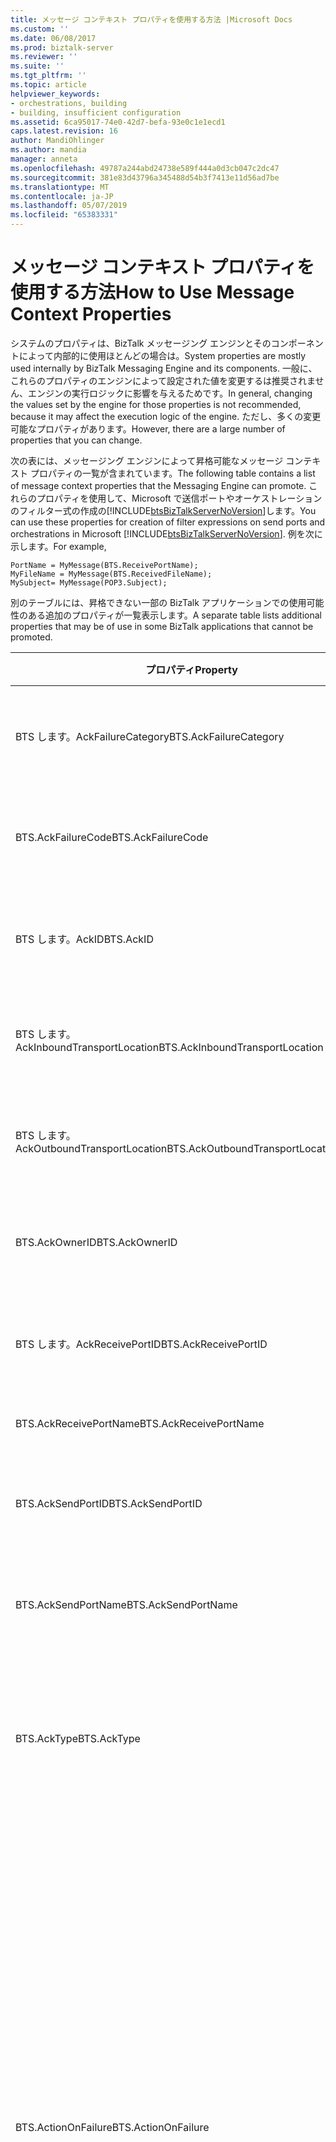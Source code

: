 ```yaml
---
title: メッセージ コンテキスト プロパティを使用する方法 |Microsoft Docs
ms.custom: ''
ms.date: 06/08/2017
ms.prod: biztalk-server
ms.reviewer: ''
ms.suite: ''
ms.tgt_pltfrm: ''
ms.topic: article
helpviewer_keywords:
- orchestrations, building
- building, insufficient configuration
ms.assetid: 6ca95017-74e0-42d7-befa-93e0c1e1ecd1
caps.latest.revision: 16
author: MandiOhlinger
ms.author: mandia
manager: anneta
ms.openlocfilehash: 49787a244abd24738e589f444a0d3cb047c2dc47
ms.sourcegitcommit: 381e83d43796a345488d54b3f7413e11d56ad7be
ms.translationtype: MT
ms.contentlocale: ja-JP
ms.lasthandoff: 05/07/2019
ms.locfileid: "65383331"
---
```

# <a name="how-to-use-message-context-properties"></a><span data-ttu-id="c4697-102">メッセージ コンテキスト プロパティを使用する方法</span><span class="sxs-lookup"><span data-stu-id="c4697-102">How to Use Message Context Properties</span></span>
<span data-ttu-id="c4697-103">システムのプロパティは、BizTalk メッセージング エンジンとそのコンポーネントによって内部的に使用ほとんどの場合は。</span><span class="sxs-lookup"><span data-stu-id="c4697-103">System properties are mostly used internally by BizTalk Messaging Engine and its components.</span></span> <span data-ttu-id="c4697-104">一般に、これらのプロパティのエンジンによって設定された値を変更するは推奨されません、エンジンの実行ロジックに影響を与えるためです。</span><span class="sxs-lookup"><span data-stu-id="c4697-104">In general, changing the values set by the engine for those properties is not recommended, because it may affect the execution logic of the engine.</span></span> <span data-ttu-id="c4697-105">ただし、多くの変更可能なプロパティがあります。</span><span class="sxs-lookup"><span data-stu-id="c4697-105">However, there are a large number of properties that you can change.</span></span>  
  
 <span data-ttu-id="c4697-106">次の表には、メッセージング エンジンによって昇格可能なメッセージ コンテキスト プロパティの一覧が含まれています。</span><span class="sxs-lookup"><span data-stu-id="c4697-106">The following table contains a list of message context properties that the Messaging Engine can promote.</span></span> <span data-ttu-id="c4697-107">これらのプロパティを使用して、Microsoft で送信ポートやオーケストレーションのフィルター式の作成の[!INCLUDE[btsBizTalkServerNoVersion](../includes/btsbiztalkservernoversion-md.md)]します。</span><span class="sxs-lookup"><span data-stu-id="c4697-107">You can use these properties for creation of filter expressions on send ports and orchestrations in Microsoft [!INCLUDE[btsBizTalkServerNoVersion](../includes/btsbiztalkservernoversion-md.md)].</span></span> <span data-ttu-id="c4697-108">例を次に示します。</span><span class="sxs-lookup"><span data-stu-id="c4697-108">For example,</span></span>  
  
```  
PortName = MyMessage(BTS.ReceivePortName);  
MyFileName = MyMessage(BTS.ReceivedFileName);  
MySubject= MyMessage(POP3.Subject);  
```  
  
 <span data-ttu-id="c4697-109">別のテーブルには、昇格できない一部の BizTalk アプリケーションでの使用可能性のある追加のプロパティが一覧表示します。</span><span class="sxs-lookup"><span data-stu-id="c4697-109">A separate table lists additional properties that may be of use in some BizTalk applications that cannot be promoted.</span></span>  
  
|<span data-ttu-id="c4697-110">プロパティ</span><span class="sxs-lookup"><span data-stu-id="c4697-110">Property</span></span>|<span data-ttu-id="c4697-111">昇格するタイミングと場所</span><span class="sxs-lookup"><span data-stu-id="c4697-111">When and where it is promoted</span></span>|<span data-ttu-id="c4697-112">型</span><span class="sxs-lookup"><span data-stu-id="c4697-112">Type</span></span>|<span data-ttu-id="c4697-113">説明</span><span class="sxs-lookup"><span data-stu-id="c4697-113">Description</span></span>|  
|--------------|-----------------------------------|----------|-----------------|  
|<span data-ttu-id="c4697-114">BTS します。AckFailureCategory</span><span class="sxs-lookup"><span data-stu-id="c4697-114">BTS.AckFailureCategory</span></span>|<span data-ttu-id="c4697-115">メッセージ ボックス データベースに受信確認メッセージを発行する前に、メッセージング エンジンによって昇格されます。</span><span class="sxs-lookup"><span data-stu-id="c4697-115">Promoted by the Messaging Engine before publishing an acknowledgement message into the MessageBox database.</span></span>|<span data-ttu-id="c4697-116">xs:int</span><span class="sxs-lookup"><span data-stu-id="c4697-116">xs:int</span></span>|<span data-ttu-id="c4697-117">識別、 **ErrorCategory**場所と、中断の理由を提供します。</span><span class="sxs-lookup"><span data-stu-id="c4697-117">Identifies the **ErrorCategory**, which gives the place and reason for the suspension.</span></span>|  
|<span data-ttu-id="c4697-118">BTS.AckFailureCode</span><span class="sxs-lookup"><span data-stu-id="c4697-118">BTS.AckFailureCode</span></span>|<span data-ttu-id="c4697-119">メッセージ ボックス データベースに受信確認メッセージを発行する前に、メッセージング エンジンによって昇格されます。</span><span class="sxs-lookup"><span data-stu-id="c4697-119">Promoted by the Messaging Engine before publishing an acknowledgement message into the MessageBox database.</span></span>|<span data-ttu-id="c4697-120">xs:string</span><span class="sxs-lookup"><span data-stu-id="c4697-120">xs:string</span></span>|<span data-ttu-id="c4697-121">識別、 **ErrorCode**場所と、中断の理由を提供します。</span><span class="sxs-lookup"><span data-stu-id="c4697-121">Identifies the **ErrorCode**, which gives the place and reason for the suspension.</span></span>|  
|<span data-ttu-id="c4697-122">BTS します。AckID</span><span class="sxs-lookup"><span data-stu-id="c4697-122">BTS.AckID</span></span>|<span data-ttu-id="c4697-123">メッセージ ボックス データベースに受信確認メッセージを発行する前に、メッセージング エンジンによって昇格されます。</span><span class="sxs-lookup"><span data-stu-id="c4697-123">Promoted by the Messaging Engine before publishing an acknowledgement message into the MessageBox database.</span></span>|<span data-ttu-id="c4697-124">xs:string</span><span class="sxs-lookup"><span data-stu-id="c4697-124">xs:string</span></span>|<span data-ttu-id="c4697-125">識別、 **MessageID**元のメッセージ。</span><span class="sxs-lookup"><span data-stu-id="c4697-125">Identifies the **MessageID** of the original message.</span></span>|  
|<span data-ttu-id="c4697-126">BTS します。AckInboundTransportLocation</span><span class="sxs-lookup"><span data-stu-id="c4697-126">BTS.AckInboundTransportLocation</span></span>|<span data-ttu-id="c4697-127">メッセージ ボックス データベースに受信確認メッセージを発行する前に、メッセージング エンジンによって昇格されます。</span><span class="sxs-lookup"><span data-stu-id="c4697-127">Promoted by the Messaging Engine before publishing an acknowledgement message into the MessageBox database.</span></span>|<span data-ttu-id="c4697-128">xs:string</span><span class="sxs-lookup"><span data-stu-id="c4697-128">xs:string</span></span>|<span data-ttu-id="c4697-129">識別、 **InboundTransportLocation**元のメッセージ。</span><span class="sxs-lookup"><span data-stu-id="c4697-129">Identifies the **InboundTransportLocation** from the original message.</span></span>|  
|<span data-ttu-id="c4697-130">BTS します。AckOutboundTransportLocation</span><span class="sxs-lookup"><span data-stu-id="c4697-130">BTS.AckOutboundTransportLocation</span></span>|<span data-ttu-id="c4697-131">メッセージ ボックス データベースに受信確認メッセージを発行する前に、メッセージング エンジンによって昇格されます。</span><span class="sxs-lookup"><span data-stu-id="c4697-131">Promoted by the Messaging Engine before publishing an acknowledgement message into the MessageBox database.</span></span>|<span data-ttu-id="c4697-132">xs:string</span><span class="sxs-lookup"><span data-stu-id="c4697-132">xs:string</span></span>|<span data-ttu-id="c4697-133">識別、 **OutboundTransportLocation**元のメッセージ。</span><span class="sxs-lookup"><span data-stu-id="c4697-133">Identifies the **OutboundTransportLocation** from the original message.</span></span>|  
|<span data-ttu-id="c4697-134">BTS.AckOwnerID</span><span class="sxs-lookup"><span data-stu-id="c4697-134">BTS.AckOwnerID</span></span>|<span data-ttu-id="c4697-135">メッセージ ボックス データベースに受信確認メッセージを発行する前に、メッセージング エンジンによって昇格されます。</span><span class="sxs-lookup"><span data-stu-id="c4697-135">Promoted by the Messaging Engine before publishing an acknowledgement message into the MessageBox database.</span></span>|<span data-ttu-id="c4697-136">xs:string</span><span class="sxs-lookup"><span data-stu-id="c4697-136">xs:string</span></span>|<span data-ttu-id="c4697-137">元のメッセージからインスタンス ID を識別します。</span><span class="sxs-lookup"><span data-stu-id="c4697-137">Identifies the instance ID from original message.</span></span>|  
|<span data-ttu-id="c4697-138">BTS します。AckReceivePortID</span><span class="sxs-lookup"><span data-stu-id="c4697-138">BTS.AckReceivePortID</span></span>|<span data-ttu-id="c4697-139">メッセージ ボックス データベースに受信確認メッセージを発行する前に、メッセージング エンジンによって昇格されます。</span><span class="sxs-lookup"><span data-stu-id="c4697-139">Promoted by the Messaging Engine before publishing an acknowledgement message into the MessageBox database.</span></span>|<span data-ttu-id="c4697-140">xs:string</span><span class="sxs-lookup"><span data-stu-id="c4697-140">xs:string</span></span>|<span data-ttu-id="c4697-141">識別、 **ReceivePortID**元のメッセージ。</span><span class="sxs-lookup"><span data-stu-id="c4697-141">Identifies the **ReceivePortID** from the original message.</span></span>|  
|<span data-ttu-id="c4697-142">BTS.AckReceivePortName</span><span class="sxs-lookup"><span data-stu-id="c4697-142">BTS.AckReceivePortName</span></span>|<span data-ttu-id="c4697-143">受信確認メッセージのメッセージング エンジンによって昇格されます。</span><span class="sxs-lookup"><span data-stu-id="c4697-143">Promoted by the Messaging Engine for the acknowledgement message.</span></span>|<span data-ttu-id="c4697-144">xs:string</span><span class="sxs-lookup"><span data-stu-id="c4697-144">xs:string</span></span>|<span data-ttu-id="c4697-145">識別、 **ReceivePortName**元のメッセージ。</span><span class="sxs-lookup"><span data-stu-id="c4697-145">Identifies the **ReceivePortName** from the original message.</span></span>|  
|<span data-ttu-id="c4697-146">BTS.AckSendPortID</span><span class="sxs-lookup"><span data-stu-id="c4697-146">BTS.AckSendPortID</span></span>|<span data-ttu-id="c4697-147">メッセージ ボックス データベースに受信確認メッセージを発行する前に、メッセージング エンジンによって昇格されます。</span><span class="sxs-lookup"><span data-stu-id="c4697-147">Promoted by the Messaging Engine before publishing an acknowledgement message into the MessageBox database.</span></span>|<span data-ttu-id="c4697-148">xs:string</span><span class="sxs-lookup"><span data-stu-id="c4697-148">xs:string</span></span>|<span data-ttu-id="c4697-149">識別、 **SendPortID**元のメッセージ。</span><span class="sxs-lookup"><span data-stu-id="c4697-149">Identifies the **SendPortID** from the original message.</span></span>|  
|<span data-ttu-id="c4697-150">BTS.AckSendPortName</span><span class="sxs-lookup"><span data-stu-id="c4697-150">BTS.AckSendPortName</span></span>|<span data-ttu-id="c4697-151">メッセージ ボックス データベースに受信確認メッセージを発行する前に、メッセージング エンジンによって昇格されます。</span><span class="sxs-lookup"><span data-stu-id="c4697-151">Promoted by the Messaging Engine before publishing an acknowledgement message into the MessageBox database.</span></span>|<span data-ttu-id="c4697-152">xs:string</span><span class="sxs-lookup"><span data-stu-id="c4697-152">xs:string</span></span>|<span data-ttu-id="c4697-153">識別、 **SendPortName**元のメッセージ。</span><span class="sxs-lookup"><span data-stu-id="c4697-153">Identifies the **SendPortName** from the original message.</span></span>|  
|<span data-ttu-id="c4697-154">BTS.AckType</span><span class="sxs-lookup"><span data-stu-id="c4697-154">BTS.AckType</span></span>|<span data-ttu-id="c4697-155">メッセージ ボックス データベースに受信確認メッセージを発行する前に、メッセージング エンジンによって昇格されます。</span><span class="sxs-lookup"><span data-stu-id="c4697-155">Promoted by the Messaging Engine before publishing an acknowledgement message into the MessageBox database.</span></span>|<span data-ttu-id="c4697-156">xs:string</span><span class="sxs-lookup"><span data-stu-id="c4697-156">xs:string</span></span>|<span data-ttu-id="c4697-157">オーケストレーションで受信確認と未受信を監視できます。</span><span class="sxs-lookup"><span data-stu-id="c4697-157">Allows monitoring of acknowledgements and non-acknowledgements by an orchestration.</span></span> <span data-ttu-id="c4697-158">値は、否定受信確認応答の受信確認と NACK の ACK になります。</span><span class="sxs-lookup"><span data-stu-id="c4697-158">The value will be ACK for an acknowledgment and NACK for a negative acknowledgment.</span></span>|  
|<span data-ttu-id="c4697-159">BTS.ActionOnFailure</span><span class="sxs-lookup"><span data-stu-id="c4697-159">BTS.ActionOnFailure</span></span>|<span data-ttu-id="c4697-160">このプロパティは、BizTalk にメッセージを送信する:submitmessage() API を呼び出す前に、アダプターによって設定できます。</span><span class="sxs-lookup"><span data-stu-id="c4697-160">This property can be set by an adapter prior to calling IBTTTransportBatch::SubmitMessage() API to submit the message to BizTalk.</span></span>|<span data-ttu-id="c4697-161">xs:int</span><span class="sxs-lookup"><span data-stu-id="c4697-161">xs:int</span></span>|<span data-ttu-id="c4697-162">受信パイプラインでエラーがあるときは、メッセージング エンジンの動作を制御します。</span><span class="sxs-lookup"><span data-stu-id="c4697-162">Controls the behavior of the messaging engine when there is a failure in the receive pipeline.</span></span> <span data-ttu-id="c4697-163">通常、メッセージング エンジンは失敗したメッセージを中断します。ただし、(HTTP) などの特定のアダプターは、エラーに報告、受信パイプラインが失敗にメッセージを保留するのではなくクライアント。</span><span class="sxs-lookup"><span data-stu-id="c4697-163">Typically the messaging engine suspends failed messages; however, certain adapters (like HTTP) would report the failure back to the client instead of suspending the message on a receive pipeline failure.</span></span><br /><br /> <span data-ttu-id="c4697-164">有効な値:</span><span class="sxs-lookup"><span data-stu-id="c4697-164">Valid values:</span></span><br /><br /> <span data-ttu-id="c4697-165">-既定値です。</span><span class="sxs-lookup"><span data-stu-id="c4697-165">-   Default.</span></span> <span data-ttu-id="c4697-166">プロパティが存在しない場合、メッセージング エンジンは自動的にメッセージの中断をしてください。</span><span class="sxs-lookup"><span data-stu-id="c4697-166">If the property does not exist, the messaging engine will automatically try to suspend the message.</span></span><br /><span data-ttu-id="c4697-167">-   0.</span><span class="sxs-lookup"><span data-stu-id="c4697-167">-   0.</span></span> <span data-ttu-id="c4697-168">メッセージング エンジンによって、エンジンを自動的に中断しないようにすることを示します。</span><span class="sxs-lookup"><span data-stu-id="c4697-168">Indicates that the messaging engine should not automatically suspend the engine.</span></span><br /><br /> <span data-ttu-id="c4697-169">その他の値は、将来使用するために予約されています。</span><span class="sxs-lookup"><span data-stu-id="c4697-169">Other values are reserved for future use.</span></span>|  
|<span data-ttu-id="c4697-170">BTS.CorrelationToken</span><span class="sxs-lookup"><span data-stu-id="c4697-170">BTS.CorrelationToken</span></span>|<span data-ttu-id="c4697-171">このプロパティが、メッセージ コンテキストに設定されている場合は、メッセージング エンジンによって昇格されます。</span><span class="sxs-lookup"><span data-stu-id="c4697-171">If this property is set on the message context, it is promoted by the Messaging Engine.</span></span> <span data-ttu-id="c4697-172">要求-応答アダプターまたはオーケストレーションがメッセージ ボックス データベースに要求メッセージを送信するとき、このプロパティはコンテキストに暗黙的に設定します。</span><span class="sxs-lookup"><span data-stu-id="c4697-172">This property is set on a context implicitly when request-response adapter or an orchestration submits a request message into the MessageBox database.</span></span>|<span data-ttu-id="c4697-173">xs:string</span><span class="sxs-lookup"><span data-stu-id="c4697-173">xs:string</span></span>|<span data-ttu-id="c4697-174">要求-応答ポートへの応答のルーティングを有効にします。</span><span class="sxs-lookup"><span data-stu-id="c4697-174">Enables routing of response to request-response ports.</span></span>|  
|<span data-ttu-id="c4697-175">BTS します。EpmRRCorrelationToken</span><span class="sxs-lookup"><span data-stu-id="c4697-175">BTS.EpmRRCorrelationToken</span></span>|<span data-ttu-id="c4697-176">要求-応答メッセージの実行時にメッセージング エンジンによって昇格されます。</span><span class="sxs-lookup"><span data-stu-id="c4697-176">Promoted by the Messaging Engine on request-response message execution.</span></span> <span data-ttu-id="c4697-177">メッセージがメッセージ ボックス データベースに送信される前に、プロパティは昇格されます。</span><span class="sxs-lookup"><span data-stu-id="c4697-177">The property is promoted before messages are submitted into the MessageBox database.</span></span>|<span data-ttu-id="c4697-178">xs:int</span><span class="sxs-lookup"><span data-stu-id="c4697-178">xs:int</span></span>|<span data-ttu-id="c4697-179">メッセージング エンジンによって内部的に使用します。</span><span class="sxs-lookup"><span data-stu-id="c4697-179">Used internally by the Messaging Engine.</span></span> <span data-ttu-id="c4697-180">サーバー名、プロセス ID、およびメッセージの応答ストリームを要求の一意の GUID を指定します。</span><span class="sxs-lookup"><span data-stu-id="c4697-180">Specifies the Server Name, Process ID and a unique GUID for a request response stream of messages.</span></span>|  
|<span data-ttu-id="c4697-181">BTS.InboundTransportLocation</span><span class="sxs-lookup"><span data-stu-id="c4697-181">BTS.InboundTransportLocation</span></span>|<span data-ttu-id="c4697-182">メッセージ ボックス データベースに公開する前に、受信アダプターからメッセージを受け取った後、メッセージング エンジンによって昇格されます。</span><span class="sxs-lookup"><span data-stu-id="c4697-182">Promoted by the Messaging Engine after receiving a message from a receive adapter and before publishing it into the MessageBox database.</span></span>|<span data-ttu-id="c4697-183">xs:string</span><span class="sxs-lookup"><span data-stu-id="c4697-183">xs:string</span></span>|<span data-ttu-id="c4697-184">メッセージをハンドラーで受信した場所 (URI) を指定します。</span><span class="sxs-lookup"><span data-stu-id="c4697-184">Specifies the location (URI) on which the message was received by the handler.</span></span>|  
|<span data-ttu-id="c4697-185">BTS します。InboundTransportType</span><span class="sxs-lookup"><span data-stu-id="c4697-185">BTS.InboundTransportType</span></span>|<span data-ttu-id="c4697-186">メッセージ ボックス データベースに公開する前に、受信アダプターからメッセージを受け取った後、メッセージング エンジンによって昇格されます。</span><span class="sxs-lookup"><span data-stu-id="c4697-186">Promoted by the Messaging Engine after receiving a message from a receive adapter and before publishing it into the MessageBox database.</span></span>|<span data-ttu-id="c4697-187">xs:string</span><span class="sxs-lookup"><span data-stu-id="c4697-187">xs:string</span></span>|<span data-ttu-id="c4697-188">このメッセージを受信し、サーバーに送信すると、アダプターの種類を指定します。ファイル、HTTP など。</span><span class="sxs-lookup"><span data-stu-id="c4697-188">Specifies the type of adapter that received this message and submitted it into the server: FILE, HTTP, etc.</span></span>|  
|<span data-ttu-id="c4697-189">BTS します。InterchangeSequenceNumber</span><span class="sxs-lookup"><span data-stu-id="c4697-189">BTS.InterchangeSequenceNumber</span></span>|<span data-ttu-id="c4697-190">メッセージ ボックス データベースに公開する前に、受信アダプターからメッセージを受け取った後にメッセージング エンジンによって昇格されます。</span><span class="sxs-lookup"><span data-stu-id="c4697-190">Pomoted by the Messaging Engine after receiving a message from the receive adapter and before publishing it into the MessageBox database.</span></span>|<span data-ttu-id="c4697-191">xs:int</span><span class="sxs-lookup"><span data-stu-id="c4697-191">xs:int</span></span>|<span data-ttu-id="c4697-192">インターチェンジのドキュメントのシーケンス番号を示します。</span><span class="sxs-lookup"><span data-stu-id="c4697-192">Indicates the sequence number of the document in the interchange.</span></span> <span data-ttu-id="c4697-193">ドキュメントが個別のドキュメントに逆アセンブルされるインターチェンジの一部でない場合、この値は 1 になります。</span><span class="sxs-lookup"><span data-stu-id="c4697-193">If the document is not part of an interchange that was disassembled into individual documents, then this value will be 1.</span></span> <span data-ttu-id="c4697-194">プロパティは、オーケストレーション、送信パイプラインで読み取ることができ、アダプターを送信します。</span><span class="sxs-lookup"><span data-stu-id="c4697-194">The property can be read in an orchestration, a send pipeline and send adapter.</span></span>|  
|<span data-ttu-id="c4697-195">BTS します。IsDynamicSend</span><span class="sxs-lookup"><span data-stu-id="c4697-195">BTS.IsDynamicSend</span></span>|<span data-ttu-id="c4697-196">このプロパティは、メッセージ コンテキストに設定できます。</span><span class="sxs-lookup"><span data-stu-id="c4697-196">This property can be set on the message context.</span></span> <span data-ttu-id="c4697-197">これは昇格されません、および送信操作にのみ適用されます。</span><span class="sxs-lookup"><span data-stu-id="c4697-197">It will not be promoted, and it is only applied to Send operations.</span></span>|<span data-ttu-id="c4697-198">xs:boolean</span><span class="sxs-lookup"><span data-stu-id="c4697-198">xs:boolean</span></span>|<span data-ttu-id="c4697-199">動的送信ポートでの送信操作が true の値は、メッセージング エンジンによってメッセージ コンテキストに書き込ま、れます。</span><span class="sxs-lookup"><span data-stu-id="c4697-199">It is written to the message context by the Messaging Engine with a value of true when the send operation is on a Dynamic Send Port.</span></span> <span data-ttu-id="c4697-200">送信パイプライン内でのプロパティを静的な送信ポートを動的に設定したい場合は、この値を true に設定する必要があります。</span><span class="sxs-lookup"><span data-stu-id="c4697-200">If you would like to dynamically set properties for static send ports in the send pipelines, you will need to set this value to true.</span></span>|  
|<span data-ttu-id="c4697-201">BTS します。MessageDestination</span><span class="sxs-lookup"><span data-stu-id="c4697-201">BTS.MessageDestination</span></span>|<span data-ttu-id="c4697-202">GetNext() からメッセージが返されるときに、このプロパティを受信パイプラインの逆アセンブラー パイプライン コンポーネントによって設定できます。</span><span class="sxs-lookup"><span data-stu-id="c4697-202">This property can be set in the receive pipeline by a disassembler pipeline component when it returns a message from GetNext().</span></span>|<span data-ttu-id="c4697-203">xs:string</span><span class="sxs-lookup"><span data-stu-id="c4697-203">xs:string</span></span>|<span data-ttu-id="c4697-204">主に処理をサポートする回復可能なインターチェンジ逆アセンブラー、このプロパティのコントロールでメッセージがメッセージ ボックスにパブリッシュされているかが保留キューに中断されているかどうかを使用します。</span><span class="sxs-lookup"><span data-stu-id="c4697-204">Used primarily to support Recoverable Interchange Processing in disassemblers, this property controls whether a message is published to the message box or is suspended into the suspend queue.</span></span> <span data-ttu-id="c4697-205">パイプラインはインターチェンジに無効なメッセージが発生し、メッセージを中断および処理を続行するとき場合、そのようにするには、MessageDestination = SuspendQueue をエンジンが逆アセンブラーで GetNext() を呼び出したときに、メッセージが返されます。</span><span class="sxs-lookup"><span data-stu-id="c4697-205">If a pipeline encounters a bad message in an interchange and wants to suspend the message and continue processing, it can do so by setting MessageDestination = SuspendQueue and return the message when the engine calls GetNext() on the disassembler.</span></span><br /><br /> <span data-ttu-id="c4697-206">有効な値:</span><span class="sxs-lookup"><span data-stu-id="c4697-206">Valid values:</span></span><br /><br /> <span data-ttu-id="c4697-207">-既定値です。</span><span class="sxs-lookup"><span data-stu-id="c4697-207">-   Default.</span></span> <span data-ttu-id="c4697-208">プロパティが存在しない場合、メッセージは有効と見なさし、メッセージ ボックスに公開します。</span><span class="sxs-lookup"><span data-stu-id="c4697-208">If the property does not exist, the message is assumed good and is published to the message box.</span></span><br /><span data-ttu-id="c4697-209">-   SuspendQueue.</span><span class="sxs-lookup"><span data-stu-id="c4697-209">-   SuspendQueue.</span></span> <span data-ttu-id="c4697-210">メッセージの中断をメッセージング エンジンに指示します。</span><span class="sxs-lookup"><span data-stu-id="c4697-210">Directs the messaging engine to suspend the message.</span></span> <span data-ttu-id="c4697-211">**注:** 保留メッセージは、パイプライン/マッピング メッセージと、アダプター (ワイヤ メッセージなど) によって送信されたメッセージではなくなります。</span><span class="sxs-lookup"><span data-stu-id="c4697-211">**Note:**  The suspended message will be the post-pipeline/mapping message and not the message submitted by the adapter (i.e. the wire message).</span></span>|  
|<span data-ttu-id="c4697-212">BTS.MessageType</span><span class="sxs-lookup"><span data-stu-id="c4697-212">BTS.MessageType</span></span>|<span data-ttu-id="c4697-213">メッセージ解析中に、逆アセンブラー パイプライン コンポーネントによって昇格されます。</span><span class="sxs-lookup"><span data-stu-id="c4697-213">Promoted by the disassembler pipeline components during message parsing.</span></span>|<span data-ttu-id="c4697-214">xs:string</span><span class="sxs-lookup"><span data-stu-id="c4697-214">xs:string</span></span>|<span data-ttu-id="c4697-215">メッセージの種類を指定します。</span><span class="sxs-lookup"><span data-stu-id="c4697-215">Specifies the type of the message.</span></span> <span data-ttu-id="c4697-216">メッセージの種類がドキュメント スキーマの名前空間とドキュメントのルート ノードの組み合わせとして定義されている: です http://<*MyNamespace*>#<*MyRoot*> 。</span><span class="sxs-lookup"><span data-stu-id="c4697-216">The message type is defined as a concatenation of document schema namespace and document root node: http://<*MyNamespace*>#<*MyRoot*>.</span></span>|  
|<span data-ttu-id="c4697-217">BTS.OutboundTransportLocation</span><span class="sxs-lookup"><span data-stu-id="c4697-217">BTS.OutboundTransportLocation</span></span>|<span data-ttu-id="c4697-218">このプロパティが、メッセージ コンテキストに設定されている場合は、メッセージング エンジンによって昇格されます。</span><span class="sxs-lookup"><span data-stu-id="c4697-218">If this property is set on the message context, it is promoted by the Messaging Engine.</span></span> <span data-ttu-id="c4697-219">オーケストレーション、送信ポートにメッセージを送信するときに、このプロパティはメッセージ コンテキストに暗黙的に設定します。</span><span class="sxs-lookup"><span data-stu-id="c4697-219">This property is set on a message context implicitly when an orchestration sends a message to a send port.</span></span> <span data-ttu-id="c4697-220">このプロパティも設定できます明示的にオーケストレーションまたはパイプライン。</span><span class="sxs-lookup"><span data-stu-id="c4697-220">This property can be also set explicitly in an orchestration or in a pipeline.</span></span>|<span data-ttu-id="c4697-221">xs:string</span><span class="sxs-lookup"><span data-stu-id="c4697-221">xs:string</span></span>|<span data-ttu-id="c4697-222">メッセージが送信された送信先 URI を指定します。</span><span class="sxs-lookup"><span data-stu-id="c4697-222">Specifies the destination location URI where the message is sent.</span></span> <span data-ttu-id="c4697-223">URI など含めることはアダプター プレフィックス **http://** です。</span><span class="sxs-lookup"><span data-stu-id="c4697-223">The URI may contain the adapter prefix, such as **http://**.</span></span> <span data-ttu-id="c4697-224">アダプター プレフィックスは、メッセージング エンジンで、メッセージを送信するときに使用するアダプターの種類を決定するのに使用されます。</span><span class="sxs-lookup"><span data-stu-id="c4697-224">The adapter prefix is used by the Messaging Engine to determine the type of adapter to use when sending the message.</span></span> <span data-ttu-id="c4697-225">場合は、両方のアダプター プレフィックスと**BTS します。OutboundTransportType**プロパティが設定、アダプターの種類から**BTS します。OutboundTransportType**常に、プレフィックス、アダプターの種類よりも優先されます。</span><span class="sxs-lookup"><span data-stu-id="c4697-225">If both the adapter prefix and the **BTS.OutboundTransportType** property are set, the adapter type from **BTS.OutboundTransportType** always takes precedence over the adapter type determined from the prefix.</span></span><br /><br /> <span data-ttu-id="c4697-226">有効な値:</span><span class="sxs-lookup"><span data-stu-id="c4697-226">Valid values:</span></span><br /><br /> <span data-ttu-id="c4697-227">BizTalk メッセージ キュー:**DIRECT =**、**プライベート =**、および**パブリック =**</span><span class="sxs-lookup"><span data-stu-id="c4697-227">BizTalk Message Queuing: **DIRECT=**, **PRIVATE=**, and **PUBLIC=**</span></span><br /><br /> <span data-ttu-id="c4697-228">FILE: **file://**</span><span class="sxs-lookup"><span data-stu-id="c4697-228">FILE: **file://**</span></span><br /><br /> <span data-ttu-id="c4697-229">FTP:**FTP://**</span><span class="sxs-lookup"><span data-stu-id="c4697-229">FTP: **FTP://**</span></span><br /><br /> <span data-ttu-id="c4697-230">HTTP: **http://** と**https://**</span><span class="sxs-lookup"><span data-stu-id="c4697-230">HTTP: **http://** and **https://**</span></span><br /><br /> <span data-ttu-id="c4697-231">SMTP: **mailto:**</span><span class="sxs-lookup"><span data-stu-id="c4697-231">SMTP: **mailto:**</span></span><br /><br /> <span data-ttu-id="c4697-232">SOAP:**SOAP://**</span><span class="sxs-lookup"><span data-stu-id="c4697-232">SOAP: **SOAP://**</span></span><br /><br /> <span data-ttu-id="c4697-233">SQL:**SQL://**</span><span class="sxs-lookup"><span data-stu-id="c4697-233">SQL: **SQL://**</span></span>|  
|<span data-ttu-id="c4697-234">BTS します。OutboundTransportType</span><span class="sxs-lookup"><span data-stu-id="c4697-234">BTS.OutboundTransportType</span></span>|<span data-ttu-id="c4697-235">このプロパティが、メッセージ コンテキストに設定されている場合は、メッセージング エンジンによって昇格されます。</span><span class="sxs-lookup"><span data-stu-id="c4697-235">If this property is set on the message context, it is promoted by the Messaging Engine.</span></span> <span data-ttu-id="c4697-236">オーケストレーション、送信ポートにメッセージを送信するときに、このプロパティはコンテキストで暗黙的に設定します。</span><span class="sxs-lookup"><span data-stu-id="c4697-236">This property is set on a context implicitly when an orchestration sends a message to a send port.</span></span> <span data-ttu-id="c4697-237">このプロパティも設定できます明示的にオーケストレーションまたはパイプライン。</span><span class="sxs-lookup"><span data-stu-id="c4697-237">This property can also be set explicitly in an orchestration or in a pipeline.</span></span>|<span data-ttu-id="c4697-238">xs:string</span><span class="sxs-lookup"><span data-stu-id="c4697-238">xs:string</span></span>|<span data-ttu-id="c4697-239">メッセージを送信するために使用するアダプターの種類を指定します。</span><span class="sxs-lookup"><span data-stu-id="c4697-239">Specifies the type of adapter used to send the message.</span></span> <span data-ttu-id="c4697-240">使用可能なアダプターの種類は**ファイル**、 **FTP**、 **HTTP**、 **SMTP**、 **SOAP**、および**SQL**します。</span><span class="sxs-lookup"><span data-stu-id="c4697-240">The available adapter types are **FILE**, **FTP**, **HTTP**, **SMTP**, **SOAP**, and **SQL**.</span></span><br /><br /> <span data-ttu-id="c4697-241">このプロパティに設定されている値と、アドレス指定されるアダプター プレフィックスは区別されません。</span><span class="sxs-lookup"><span data-stu-id="c4697-241">The values set on this property as well as adapter prefixes specified in the address are not case-sensitive.</span></span>|  
|<span data-ttu-id="c4697-242">BTS.PropertiesToUpdate</span><span class="sxs-lookup"><span data-stu-id="c4697-242">BTS.PropertiesToUpdate</span></span>|<span data-ttu-id="c4697-243">アダプターのセットがこのプロパティを保持する必要があるときに、失敗したプロパティ値の一部メッセージを再送信または中断します。</span><span class="sxs-lookup"><span data-stu-id="c4697-243">An adapter sets this property when it needs to preserve some of the property values on a failed message that is being resubmitted or suspended.</span></span><br /><br /> <span data-ttu-id="c4697-244">つまり、メッセージが再送信または再開、ときに、必要がある、指定したプロパティのコンテキストで設定します。</span><span class="sxs-lookup"><span data-stu-id="c4697-244">This means that when the message gets resubmitted or resumed, it will have the specified properties set on the context.</span></span>|<span data-ttu-id="c4697-245">xs:string</span><span class="sxs-lookup"><span data-stu-id="c4697-245">xs:string</span></span>|<span data-ttu-id="c4697-246">プロパティ名、名前空間と値を表す要素を持つ XML 文字列が含まれています。</span><span class="sxs-lookup"><span data-stu-id="c4697-246">Contains an XML string with elements that represent property names, namespaces and values.</span></span>|  
|<span data-ttu-id="c4697-247">BTS します。ReceivePortID</span><span class="sxs-lookup"><span data-stu-id="c4697-247">BTS.ReceivePortID</span></span>|<span data-ttu-id="c4697-248">メッセージ ボックス データベースに公開する前に、受信アダプターからメッセージを受け取った後、メッセージング エンジンによって昇格されます。</span><span class="sxs-lookup"><span data-stu-id="c4697-248">Promoted by the Messaging Engine after receiving a message from a receive adapter and before publishing it into the MessageBox database.</span></span>|<span data-ttu-id="c4697-249">xs:int</span><span class="sxs-lookup"><span data-stu-id="c4697-249">xs:int</span></span>|<span data-ttu-id="c4697-250">メッセージを受信した受信ポートを識別します。</span><span class="sxs-lookup"><span data-stu-id="c4697-250">Identifies the receive port on which the message was received.</span></span>|  
|<span data-ttu-id="c4697-251">BTS.ReceivePortName</span><span class="sxs-lookup"><span data-stu-id="c4697-251">BTS.ReceivePortName</span></span>|<span data-ttu-id="c4697-252">メッセージ ボックス データベースに公開する前に、受信アダプターからメッセージを受け取った後、メッセージング エンジンによって昇格されます。</span><span class="sxs-lookup"><span data-stu-id="c4697-252">Promoted by the Messaging Engine after receiving a message from a receive adapter and before publishing it into the MessageBox database.</span></span>|<span data-ttu-id="c4697-253">xs:string</span><span class="sxs-lookup"><span data-stu-id="c4697-253">xs:string</span></span>|<span data-ttu-id="c4697-254">メッセージを受信した受信ポートのわかりやすい名前。</span><span class="sxs-lookup"><span data-stu-id="c4697-254">User-friendly name of the receive port on which the message was received.</span></span>|  
|<span data-ttu-id="c4697-255">BTS.RouteDirectToTP</span><span class="sxs-lookup"><span data-stu-id="c4697-255">BTS.RouteDirectToTP</span></span>|<span data-ttu-id="c4697-256">ループ バックまたは要求-応答の実行のメッセージをメッセージング エンジンによって昇格されます。</span><span class="sxs-lookup"><span data-stu-id="c4697-256">Promoted by the Messaging Engine on messages for loop back or request-response execution.</span></span> <span data-ttu-id="c4697-257">メッセージがメッセージ ボックス データベースに送信される前に、プロパティは昇格されます。</span><span class="sxs-lookup"><span data-stu-id="c4697-257">The property is promoted before messages are submitted into the MessageBox database.</span></span>|<span data-ttu-id="c4697-258">xs:boolean</span><span class="sxs-lookup"><span data-stu-id="c4697-258">xs:boolean</span></span>|<span data-ttu-id="c4697-259">ループの前後の要求-応答のシナリオを有効にする、メッセージング エンジンによって内部的に使用します。</span><span class="sxs-lookup"><span data-stu-id="c4697-259">Used internally by the Messaging Engine to enable loop back and request-response scenarios.</span></span>|  
|<span data-ttu-id="c4697-260">BTS します。SPGroupID</span><span class="sxs-lookup"><span data-stu-id="c4697-260">BTS.SPGroupID</span></span>|<span data-ttu-id="c4697-261">メッセージがオーケストレーションから送信ポートに送信されるときに、メッセージング エンジンによって昇格されます。</span><span class="sxs-lookup"><span data-stu-id="c4697-261">Promoted by the Messaging Engine when the message is sent to a send port from orchestration.</span></span>|<span data-ttu-id="c4697-262">xs:string</span><span class="sxs-lookup"><span data-stu-id="c4697-262">xs:string</span></span>|<span data-ttu-id="c4697-263">送信ポート グループの ID を指定します。</span><span class="sxs-lookup"><span data-stu-id="c4697-263">Specifies the ID of the send port group.</span></span>|  
|<span data-ttu-id="c4697-264">BTS します。SPID</span><span class="sxs-lookup"><span data-stu-id="c4697-264">BTS.SPID</span></span>|<span data-ttu-id="c4697-265">オーケストレーションから送信ポートに送信されたメッセージは、メッセージング エンジンによって昇格されます。</span><span class="sxs-lookup"><span data-stu-id="c4697-265">Promoted by the Messaging Engine when a message is sent to a send port from orchestration.</span></span>|<span data-ttu-id="c4697-266">xs:string</span><span class="sxs-lookup"><span data-stu-id="c4697-266">xs:string</span></span>|<span data-ttu-id="c4697-267">送信ポートの ID を指定します。</span><span class="sxs-lookup"><span data-stu-id="c4697-267">Specifies the ID of the send port.</span></span>|  
|<span data-ttu-id="c4697-268">BTS します。SPName</span><span class="sxs-lookup"><span data-stu-id="c4697-268">BTS.SPName</span></span>|<span data-ttu-id="c4697-269">送信ポートの送信請求-応答から応答メッセージを公開する場合は、メッセージング エンジンによって昇格されます。</span><span class="sxs-lookup"><span data-stu-id="c4697-269">Promoted by the Messaging Engine when publishing a response message from a Solicit-Response send port.</span></span>|<span data-ttu-id="c4697-270">xs:string</span><span class="sxs-lookup"><span data-stu-id="c4697-270">xs:string</span></span>|<span data-ttu-id="c4697-271">送信請求-応答の送信ポートから応答メッセージをサブスクライブするために使用されます。</span><span class="sxs-lookup"><span data-stu-id="c4697-271">Used for subscribing to the response messages from a Solicit-Response send port.</span></span> <span data-ttu-id="c4697-272">値は、送信ポートの名前です。</span><span class="sxs-lookup"><span data-stu-id="c4697-272">The value is the name of the send port.</span></span>|  
|<span data-ttu-id="c4697-273">BTS します。SPTransportBackupID</span><span class="sxs-lookup"><span data-stu-id="c4697-273">BTS.SPTransportBackupID</span></span>|<span data-ttu-id="c4697-274">オーケストレーションから送信ポートに送信されたメッセージは、メッセージング エンジンによって昇格されます。</span><span class="sxs-lookup"><span data-stu-id="c4697-274">Promoted by the Messaging Engine when a message is sent to a send port from an orchestration.</span></span>|<span data-ttu-id="c4697-275">xs:string</span><span class="sxs-lookup"><span data-stu-id="c4697-275">xs:string</span></span>|<span data-ttu-id="c4697-276">送信ポートでは、バックアップのアダプターの ID を指定します。</span><span class="sxs-lookup"><span data-stu-id="c4697-276">Specifies the ID of the backup adapter in the send port.</span></span>|  
|<span data-ttu-id="c4697-277">BTS します。SPTransportID</span><span class="sxs-lookup"><span data-stu-id="c4697-277">BTS.SPTransportID</span></span>|<span data-ttu-id="c4697-278">オーケストレーションから送信ポートに送信されたメッセージは、メッセージング エンジンによって昇格されます。</span><span class="sxs-lookup"><span data-stu-id="c4697-278">Promoted by the Messaging Engine when a message is sent to a send port from an orchestration.</span></span>|<span data-ttu-id="c4697-279">xs:string</span><span class="sxs-lookup"><span data-stu-id="c4697-279">xs:string</span></span>|<span data-ttu-id="c4697-280">送信ポートのプライマリ アダプターの ID を指定します。</span><span class="sxs-lookup"><span data-stu-id="c4697-280">Specifies the ID of the primary adapter in the send port.</span></span>|  
|<span data-ttu-id="c4697-281">BTS します。SuspendAsNonResumable</span><span class="sxs-lookup"><span data-stu-id="c4697-281">BTS.SuspendAsNonResumable</span></span>|<span data-ttu-id="c4697-282">このプロパティは、SubmitMessage() を呼び出す前に、または送信ポートにメッセージを送信する前にオーケストレーションで、アダプターによって設定できます。</span><span class="sxs-lookup"><span data-stu-id="c4697-282">This property can be set by an adapter before calling SubmitMessage() or in an orchestration before sending a message to a send port.</span></span> <span data-ttu-id="c4697-283">**注:** SubmitRequestMessage() はこのプロパティは無視されます。双方向のメッセージは常に再開不可として中断されます。</span><span class="sxs-lookup"><span data-stu-id="c4697-283">**Note:**  SubmitRequestMessage() will ignore this property; two-way messages are always suspended as non-resumable.</span></span>|<span data-ttu-id="c4697-284">xs:boolean</span><span class="sxs-lookup"><span data-stu-id="c4697-284">xs:boolean</span></span>|<span data-ttu-id="c4697-285">メッセージ エンジンがメッセージの失敗時に再開不可としてメッセージを中断するかどうかを制御します。</span><span class="sxs-lookup"><span data-stu-id="c4697-285">Controls whether the Message Engine should suspend a message as non-resumable on message failure.</span></span> <span data-ttu-id="c4697-286">通常メッセージは再開可能として中断されますが、これが適切でない--、たとえば、順次配送のメッセージを再開送信または受信ポートの場合などに壊れるメッセージの順序があります。</span><span class="sxs-lookup"><span data-stu-id="c4697-286">Typically messages are suspended as resumable but there are cases when this is inappropriate -- for example, resuming a message for an ordered send or receive port would break message order.</span></span><br /><br /> <span data-ttu-id="c4697-287">有効な値:</span><span class="sxs-lookup"><span data-stu-id="c4697-287">Valid values:</span></span><br /><br /> <span data-ttu-id="c4697-288">場合は false。</span><span class="sxs-lookup"><span data-stu-id="c4697-288">-   False.</span></span> <span data-ttu-id="c4697-289">メッセージは再開可能として中断されます (これは、既定値です)。</span><span class="sxs-lookup"><span data-stu-id="c4697-289">Message is suspended as resumable (this is the default).</span></span><br /><span data-ttu-id="c4697-290">場合は true。</span><span class="sxs-lookup"><span data-stu-id="c4697-290">-   True.</span></span> <span data-ttu-id="c4697-291">メッセージは再開不可として中断されます。</span><span class="sxs-lookup"><span data-stu-id="c4697-291">Message is suspended as non-resumable.</span></span>|  
|<span data-ttu-id="c4697-292">BTS します。SuspendMessageOnRoutingFailure</span><span class="sxs-lookup"><span data-stu-id="c4697-292">BTS.SuspendMessageOnRoutingFailure</span></span>|<span data-ttu-id="c4697-293">メッセージ ボックス データベースに公開する前に、受信アダプターからメッセージを受け取った後、メッセージング エンジンによって昇格されます。</span><span class="sxs-lookup"><span data-stu-id="c4697-293">Promoted by the Messaging Engine after receiving a message from a receive adapter and before publishing it into the MessageBox database.</span></span>|<span data-ttu-id="c4697-294">xs:boolean</span><span class="sxs-lookup"><span data-stu-id="c4697-294">xs:boolean</span></span>|<span data-ttu-id="c4697-295">受信メッセージのルーティングの障害が発生したときの動作を指定します。</span><span class="sxs-lookup"><span data-stu-id="c4697-295">Specifies behavior when a routing failure occurs with an incoming message.</span></span><br /><br /> <span data-ttu-id="c4697-296">有効な値:</span><span class="sxs-lookup"><span data-stu-id="c4697-296">Valid values:</span></span><br /><br /> <span data-ttu-id="c4697-297">-Default/False。</span><span class="sxs-lookup"><span data-stu-id="c4697-297">-   Default / False.</span></span> <span data-ttu-id="c4697-298">プロパティが存在しないか、False に設定されている場合、エンジンは、ルーティングの障害が発生した場合、アダプターのエラーを通知します。</span><span class="sxs-lookup"><span data-stu-id="c4697-298">If the property does not exist or is set to False, the engine notifies the adapter of the error when a routing failure occurs.</span></span><br /><span data-ttu-id="c4697-299">場合は true。</span><span class="sxs-lookup"><span data-stu-id="c4697-299">-   True.</span></span> <span data-ttu-id="c4697-300">ルーティングの障害が発生した場合、ルーティング エンジンは、メッセージを自動的に中断されます。</span><span class="sxs-lookup"><span data-stu-id="c4697-300">The routing engine will suspend the message automatically when a routing failure occurs.</span></span> <span data-ttu-id="c4697-301">**注:** 保留メッセージは、パイプライン/マッピング メッセージと、アダプター (ワイヤ メッセージなど) によって送信されたメッセージではなくなります。</span><span class="sxs-lookup"><span data-stu-id="c4697-301">**Note:**  The suspended message will be the post-pipeline/mapping message and not the message submitted by the adapter (i.e. the wire message).</span></span>|  
  
 <span data-ttu-id="c4697-302">この名前空間の一部の BizTalk アプリケーションに役立つ情報を提供するその他のプロパティを数多くあります。</span><span class="sxs-lookup"><span data-stu-id="c4697-302">There are a number of other properties in this namespace that carry information that may be useful for some BizTalk applications.</span></span>  
  
|<span data-ttu-id="c4697-303">プロパティ</span><span class="sxs-lookup"><span data-stu-id="c4697-303">Property</span></span>|<span data-ttu-id="c4697-304">昇格するタイミングと場所</span><span class="sxs-lookup"><span data-stu-id="c4697-304">When and where it is promoted</span></span>|<span data-ttu-id="c4697-305">型</span><span class="sxs-lookup"><span data-stu-id="c4697-305">Type</span></span>|<span data-ttu-id="c4697-306">説明</span><span class="sxs-lookup"><span data-stu-id="c4697-306">Description</span></span>|  
|--------------|-----------------------------------|----------|-----------------|  
|<span data-ttu-id="c4697-307">BTS します。AckDescription</span><span class="sxs-lookup"><span data-stu-id="c4697-307">BTS.AckDescription</span></span>|<span data-ttu-id="c4697-308">メッセージ ボックス データベースに受信確認メッセージを発行する前に、メッセージング エンジンによって設定します。</span><span class="sxs-lookup"><span data-stu-id="c4697-308">Set by the Messaging Engine before publishing an acknowledgement message into the MessageBox database.</span></span>|<span data-ttu-id="c4697-309">xs:string</span><span class="sxs-lookup"><span data-stu-id="c4697-309">xs:string</span></span>|<span data-ttu-id="c4697-310">識別、 **ErrorDescription**場所と、中断の理由を提供します。</span><span class="sxs-lookup"><span data-stu-id="c4697-310">Identifies the **ErrorDescription**, which gives the place and reason for the suspension.</span></span>|  
|<span data-ttu-id="c4697-311">BTS します。EncryptionCert</span><span class="sxs-lookup"><span data-stu-id="c4697-311">BTS.EncryptionCert</span></span>|<span data-ttu-id="c4697-312">昇格できません。</span><span class="sxs-lookup"><span data-stu-id="c4697-312">Not promotable.</span></span>|<span data-ttu-id="c4697-313">xs:int</span><span class="sxs-lookup"><span data-stu-id="c4697-313">xs:int</span></span>|<span data-ttu-id="c4697-314">暗号化証明書に対応する拇印を識別します。</span><span class="sxs-lookup"><span data-stu-id="c4697-314">Identifies the thumbprint corresponding to the encryption certificate.</span></span> <span data-ttu-id="c4697-315">オーケストレーションまたはカスタム パイプライン コンポーネントの署名および暗号化されたメッセージが表示される要求-応答ポートで応答の暗号化を実行するためのパイプラインで MIME/SMIME エンコーダー パイプライン コンポーネントの前に配置では、このプロパティを設定します。</span><span class="sxs-lookup"><span data-stu-id="c4697-315">Set this property in an orchestration or custom pipeline component placed before the MIME/SMIME Encoder pipeline component in a pipeline to perform response encryption on a request-response port that is receiving a signed and encrypted message.</span></span>|  
|<span data-ttu-id="c4697-316">BTS.InterchangeID</span><span class="sxs-lookup"><span data-stu-id="c4697-316">BTS.InterchangeID</span></span>|<span data-ttu-id="c4697-317">サーバーに到着する各メッセージのメッセージング エンジンによって設定します。</span><span class="sxs-lookup"><span data-stu-id="c4697-317">Set by the Messaging Engine for each message that arrives on the server.</span></span>|<span data-ttu-id="c4697-318">xs:string</span><span class="sxs-lookup"><span data-stu-id="c4697-318">xs:string</span></span>|<span data-ttu-id="c4697-319">同じインターチェンジ メッセージの原因となったドキュメントをグループ化に使用される一意の ID を定義します。</span><span class="sxs-lookup"><span data-stu-id="c4697-319">Defines the unique ID that is used to group the documents that resulted from the same interchange message.</span></span>|  
|<span data-ttu-id="c4697-320">BTS します。Loopback</span><span class="sxs-lookup"><span data-stu-id="c4697-320">BTS.Loopback</span></span>|<span data-ttu-id="c4697-321">ループバック実行の要求メッセージを送信するときに、アダプターによって設定します。</span><span class="sxs-lookup"><span data-stu-id="c4697-321">Set by an adapter when submitting the request message for loop back execution.</span></span>|<span data-ttu-id="c4697-322">xs:boolean</span><span class="sxs-lookup"><span data-stu-id="c4697-322">xs:boolean</span></span>|<span data-ttu-id="c4697-323">ループバック実行のためにサーバーにメッセージを送信する必要があるかどうかを定義します。</span><span class="sxs-lookup"><span data-stu-id="c4697-323">Defines whether the message should be submitted into the server for a loop back execution.</span></span> <span data-ttu-id="c4697-324">ループ内でのバックアップの実行、要求メッセージは、応答として受信アダプターに直接ルーティングされる場合、メッセージ ボックス データベースに公開されます。</span><span class="sxs-lookup"><span data-stu-id="c4697-324">In loop back execution, the request message is published into the MessageBox database where it is routed directly to the receive adapter as a response.</span></span>|  
|<span data-ttu-id="c4697-325">BTS します。SignatureCertificate</span><span class="sxs-lookup"><span data-stu-id="c4697-325">BTS.SignatureCertificate</span></span>|<span data-ttu-id="c4697-326">サーバーにメッセージを送信するときに、一部のアダプターによって設定します。</span><span class="sxs-lookup"><span data-stu-id="c4697-326">Set by some adapters when submitting a message into the server.</span></span> <span data-ttu-id="c4697-327">このプロパティは、パーティの解決パイプライン コンポーネントによって使用されます。</span><span class="sxs-lookup"><span data-stu-id="c4697-327">This property is used by the Party Resolution pipeline component.</span></span>|<span data-ttu-id="c4697-328">xs:string</span><span class="sxs-lookup"><span data-stu-id="c4697-328">xs:string</span></span>|<span data-ttu-id="c4697-329">BizTalk Server で受信メッセージの署名に使用された署名証明書の拇印を特定します。</span><span class="sxs-lookup"><span data-stu-id="c4697-329">Identifies the thumbprint of the signing certificate that was used to sign the message received by BizTalk Server.</span></span>|  
|<span data-ttu-id="c4697-330">BTS します。SourcePartyID</span><span class="sxs-lookup"><span data-stu-id="c4697-330">BTS.SourcePartyID</span></span>|<span data-ttu-id="c4697-331">パーティが受信メッセージを特定した後、パーティの解決パイプライン コンポーネントによって設定します。</span><span class="sxs-lookup"><span data-stu-id="c4697-331">Set by the Party Resolution pipeline component after the party has been identified for the incoming message.</span></span>|<span data-ttu-id="c4697-332">xs:string</span><span class="sxs-lookup"><span data-stu-id="c4697-332">xs:string</span></span>|<span data-ttu-id="c4697-333">BizTalk パーティの ID。</span><span class="sxs-lookup"><span data-stu-id="c4697-333">The ID of the BizTalk party.</span></span>|  
|<span data-ttu-id="c4697-334">BTS します。SSOTicket</span><span class="sxs-lookup"><span data-stu-id="c4697-334">BTS.SSOTicket</span></span>|<span data-ttu-id="c4697-335">受信アダプターは、このプロパティをサポートする場合は、サーバーにメッセージを発行するときに設定されます。</span><span class="sxs-lookup"><span data-stu-id="c4697-335">If the receive adapter supports this property, it is set when publishing the message to a server.</span></span>|<span data-ttu-id="c4697-336">xs:string</span><span class="sxs-lookup"><span data-stu-id="c4697-336">xs:string</span></span>|<span data-ttu-id="c4697-337">チケットには、暗号化されたドメインとチケットの有効期限と同様に、現在のユーザーのユーザー名が含まれています。</span><span class="sxs-lookup"><span data-stu-id="c4697-337">A ticket contains the encrypted domain and username of the current user, as well as the ticket expiration time.</span></span> <span data-ttu-id="c4697-338">チケットは、送信先エンドポイントを認証するときに、ユーザーの資格情報を取得する SSO 対応のアダプターによって使用されます。</span><span class="sxs-lookup"><span data-stu-id="c4697-338">The ticket is used by SSO enabled adapters to get the credentials for the user when authenticating with destination endpoints.</span></span>|  
|<span data-ttu-id="c4697-339">BTS します。WindowsUser</span><span class="sxs-lookup"><span data-stu-id="c4697-339">BTS.WindowsUser</span></span>|<span data-ttu-id="c4697-340">サーバーにメッセージを送信するときに、一部のアダプターによって設定します。</span><span class="sxs-lookup"><span data-stu-id="c4697-340">Set by some adapters when submitting a message into the server.</span></span> <span data-ttu-id="c4697-341">このプロパティは、パーティの解決パイプライン コンポーネントによって使用されます。</span><span class="sxs-lookup"><span data-stu-id="c4697-341">This property is used by the Party Resolution pipeline component.</span></span>|<span data-ttu-id="c4697-342">xs:string</span><span class="sxs-lookup"><span data-stu-id="c4697-342">xs:string</span></span>|<span data-ttu-id="c4697-343">サーバーにメッセージを送信する代わりのユーザーのアカウントを指定します。</span><span class="sxs-lookup"><span data-stu-id="c4697-343">Specifies the account of a user on behalf of which the message is submitted into the server.</span></span>|  
  
 <span data-ttu-id="c4697-344">プロパティとパイプライン コンポーネントとアダプターに関連付けられているプロパティ スキーマの詳細については、次を参照してください。</span><span class="sxs-lookup"><span data-stu-id="c4697-344">For additional information about properties and property schemas associated with pipeline components and adapters, see the following:</span></span>  
  
-   [<span data-ttu-id="c4697-345">ファイル アダプター プロパティ スキーマおよびプロパティ</span><span class="sxs-lookup"><span data-stu-id="c4697-345">File adapter property schema and properties</span></span>](../core/file-adapter-property-schema-and-properties.md)
  
-   [<span data-ttu-id="c4697-346">FTP アダプター プロパティ スキーマおよびプロパティ</span><span class="sxs-lookup"><span data-stu-id="c4697-346">FTP Adapter Property Schema and Properties</span></span>](../core/ftp-adapter-property-schema-and-properties.md)  
  
-   [<span data-ttu-id="c4697-347">HTTP アダプター プロパティ スキーマおよびプロパティ</span><span class="sxs-lookup"><span data-stu-id="c4697-347">HTTP Adapter Property Schema and Properties</span></span>](../core/http-adapter-property-schema-and-properties.md)  
  
-   [<span data-ttu-id="c4697-348">MSMQ アダプター プロパティ スキーマおよびプロパティ</span><span class="sxs-lookup"><span data-stu-id="c4697-348">MSMQ Adapter Property Schema and Properties</span></span>](../core/msmq-adapter-property-schema-and-properties.md)  
  
-   [<span data-ttu-id="c4697-349">SMTP アダプター プロパティ スキーマおよびプロパティ</span><span class="sxs-lookup"><span data-stu-id="c4697-349">SMTP Adapter Property Schema and Properties</span></span>](../core/smtp-adapter-property-schema-and-properties.md)  
  
-   [<span data-ttu-id="c4697-350">SOAP アダプター プロパティ スキーマおよびプロパティ</span><span class="sxs-lookup"><span data-stu-id="c4697-350">SOAP Adapter Property Schema and Properties</span></span>](../core/soap-adapter-property-schema-and-properties.md)  
  
-   [<span data-ttu-id="c4697-351">BizTalk Framework スキーマおよびプロパティ</span><span class="sxs-lookup"><span data-stu-id="c4697-351">BizTalk Framework Schema and Properties</span></span>](../core/biztalk-framework-schema-and-properties.md)  
  
-   [<span data-ttu-id="c4697-352">MQSeries アダプター プロパティ</span><span class="sxs-lookup"><span data-stu-id="c4697-352">MQSeries Adapter Properties</span></span>](../core/mqseries-adapter-properties.md)  
  
-   [<span data-ttu-id="c4697-353">POP3 アダプター プロパティ スキーマおよびプロパティ</span><span class="sxs-lookup"><span data-stu-id="c4697-353">POP3 Adapter Property Schema and Properties</span></span>](../core/pop3-adapter-property-schema-and-properties.md)  
  
-   [<span data-ttu-id="c4697-354">Windows SharePoint Services アダプターのプロパティに関するリファレンス</span><span class="sxs-lookup"><span data-stu-id="c4697-354">Windows SharePoint Services Adapter Properties Reference</span></span>](../core/windows-sharepoint-services-adapter-properties-reference.md)  
  
-   [<span data-ttu-id="c4697-355">MIME/SMIME プロパティ スキーマおよびプロパティ</span><span class="sxs-lookup"><span data-stu-id="c4697-355">MIME/SMIME Property Schema and Properties</span></span>](../core/mime-smime-property-schema-and-properties.md)  
  
-   [<span data-ttu-id="c4697-356">XML とフラット ファイル プロパティ スキーマおよびプロパティ</span><span class="sxs-lookup"><span data-stu-id="c4697-356">XML and Flat File Property Schema and Properties</span></span>](../core/xml-and-flat-file-property-schema-and-properties.md)  
  
## <a name="see-also"></a><span data-ttu-id="c4697-357">参照</span><span class="sxs-lookup"><span data-stu-id="c4697-357">See Also</span></span>  
 <span data-ttu-id="c4697-358">[BizTalk メッセージ コンテキストのプロパティについて](../core/about-biztalk-message-context-properties.md) </span><span class="sxs-lookup"><span data-stu-id="c4697-358">[About BizTalk Message Context Properties](../core/about-biztalk-message-context-properties.md) </span></span>  
 [<span data-ttu-id="c4697-359">動的ポートに値を割り当てる式を使用する方法</span><span class="sxs-lookup"><span data-stu-id="c4697-359">How to Use Expressions to Assign Values to Dynamic Ports</span></span>](../core/how-to-use-expressions-to-assign-values-to-dynamic-ports.md)